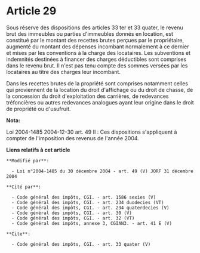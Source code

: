 # Article 29

Sous réserve des dispositions des articles 33 ter et 33 quater, le revenu brut des immeubles ou parties d'immeubles donnés en
location, est constitué par le montant des recettes brutes perçues par le propriétaire, augmenté du montant des dépenses
incombant normalement à ce dernier et mises par les conventions à la charge des locataires. Les subventions et indemnités
destinées à financer des charges déductibles sont comprises dans le revenu brut. Il n'est pas tenu compte des sommes versées
par les locataires au titre des charges leur incombant. 

Dans les recettes brutes de la propriété sont comprises notamment celles qui proviennent de la location du droit d'affichage
ou du droit de chasse, de la concession du droit d'exploitation des carrières, de redevances tréfoncières ou autres
redevances analogues ayant leur origine dans le droit de propriété ou d'usufruit.

**Nota:**

Loi 2004-1485 2004-12-30 art. 49 II : Ces dispositions s'appliquent à compter de l'imposition des revenus de l'année 2004.

**Liens relatifs à cet article**

	**Modifié par**:

	  - Loi n°2004-1485 du 30 décembre 2004 - art. 49 (V) JORF 31 décembre 2004

	**Cité par**:

	  - Code général des impôts, CGI. - art. 1586 sexies (V)
	  - Code général des impôts, CGI. - art. 234 duodecies (VT)
	  - Code général des impôts, CGI. - art. 234 quaterdecies (V)
	  - Code général des impôts, CGI. - art. 30 (V)
	  - Code général des impôts, CGI. - art. 32 (VT)
	  - Code général des impôts, annexe 3, CGIAN3. - art. 41 E (V)

	**Cite**:

	  - Code général des impôts, CGI. - art. 33 quater (V)
